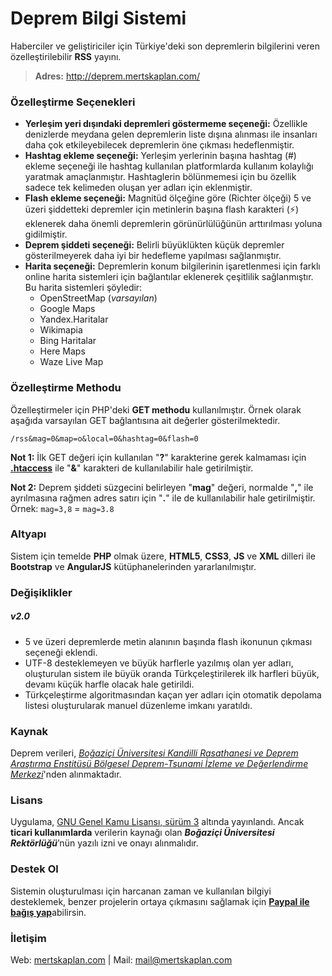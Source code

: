 # Deprem Bilgi Sistemi
Haberciler ve geliştiriciler için Türkiye'deki son depremlerin bilgilerini veren özelleştirilebilir **RSS** yayını.

> **Adres:** http://deprem.mertskaplan.com/

### Özelleştirme Seçenekleri
* **Yerleşim yeri dışındaki depremleri göstermeme seçeneği:** Özellikle denizlerde meydana gelen depremlerin liste dışına alınması ile insanları daha çok etkileyebilecek depremlerin öne çıkması hedeflenmiştir.
* **Hashtag ekleme seçeneği:** Yerleşim yerlerinin başına hashtag (#) ekleme seçeneği ile hashtag kullanılan platformlarda kullanım kolaylığı yaratmak amaçlanmıştır. Hashtaglerin bölünmemesi için bu özellik sadece tek kelimeden oluşan yer adları için eklenmiştir. 
* **Flash ekleme seçeneği:** Magnitüd ölçeğine göre (Richter ölçeği) 5 ve üzeri şiddetteki depremler için metinlerin başına flash karakteri (⚡) eklenerek daha önemli depremlerin görünürlülüğünün arttırılması yoluna gidilmiştir.
* **Deprem şiddeti seçeneği:** Belirli büyüklükten küçük depremler gösterilmeyerek daha iyi bir hedefleme yapılması sağlanmıştır.
* **Harita seçeneği:** Depremlerin konum bilgilerinin işaretlenmesi için farklı online harita sistemleri için bağlantılar eklenerek çeşitlilik sağlanmıştır. Bu harita sistemleri şöyledir:
    * OpenStreetMap (*varsayılan*)
    * Google Maps
    * Yandex.Haritalar
    * Wikimapia
    * Bing Haritalar
    * Here Maps
    * Waze Live Map

### Özelleştirme Methodu
Özelleştirmeler için PHP'deki **GET methodu** kullanılmıştır. Örnek olarak aşağıda varsayılan GET bağlantısına ait değerler gösterilmektedir.

    /rss&mag=0&map=o&local=0&hashtag=0&flash=0

**Not 1:** İlk GET değeri için kullanılan "**?**" karakterine gerek kalmaması için **[.htaccess](https://github.com/mertskaplan/Deprem-Bilgi-Sistemi/blob/master/.htaccess)** ile "**&**" karakteri de kullanılabilir hale getirilmiştir.

**Not 2:** Deprem şiddeti süzgecini belirleyen "**mag**" değeri, normalde "**,**" ile ayrılmasına rağmen adres satırı için "**.**" ile de kullanılabilir hale getirilmiştir. Örnek:  `mag=3,8` = `mag=3.8`

### Altyapı
Sistem için temelde **PHP** olmak üzere, **HTML5**, **CSS3**, **JS** ve **XML** dilleri ile **Bootstrap** ve **AngularJS** kütüphanelerinden yararlanılmıştır.

### Değişiklikler
##### v2.0
* 5 ve üzeri depremlerde metin alanının başında flash ikonunun çıkması seçeneği eklendi.
* UTF-8 desteklemeyen ve büyük harflerle yazılmış olan yer adları, oluşturulan sistem ile büyük oranda Türkçeleştirilerek ilk harfleri büyük, devamı küçük harfle olacak hale getirildi.
* Türkçeleştirme algoritmasından kaçan yer adları için otomatik depolama listesi oluşturularak manuel düzenleme imkanı yaratıldı.

### Kaynak
Deprem verileri, [*Boğaziçi Üniversitesi Kandilli Rasathanesi ve Deprem Araştırma Enstitüsü Bölgesel Deprem-Tsunami İzleme ve Değerlendirme Merkezi*](http://www.koeri.boun.edu.tr/sismo/2/tr/)'nden alınmaktadır.

### Lisans
Uygulama, [GNU Genel Kamu Lisansı, sürüm 3](https://github.com/mertskaplan/Deprem-Bilgi-Sistemi/blob/master/LICENSE) altında yayınlandı. Ancak **ticari kullanımlarda** verilerin kaynağı olan ***Boğaziçi Üniversitesi Rektörlüğü***’nün yazılı izni ve onayı alınmalıdır.

### Destek Ol

Sistemin oluşturulması için harcanan zaman ve kullanılan bilgiyi desteklemek, benzer projelerin ortaya çıkmasını sağlamak için [**Paypal ile bağış yap**](https://www.paypal.me/mertskaplan/10)abilirsin.

### İletişim
Web: [mertskaplan.com](http://mertskaplan.com) | Mail: mail@mertskaplan.com
